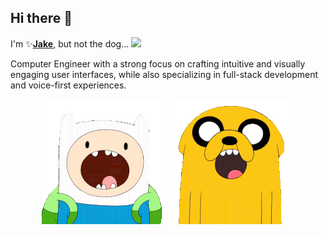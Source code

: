 ## Hi there :call_me_hand:
I'm ✨[**Jake**](https://jackzeled0n.github.io/Profile/), 
but not the dog... <img src="https://media.giphy.com/media/geFGrjlJb2t80LiJf9/giphy.gif" width="50px">

Computer Engineer with a strong focus on crafting intuitive and visually engaging user interfaces, while also specializing in full-stack development and voice-first experiences.

<p align="center">
  <img src="impresionado-finn.gif" alt="Finn" width="200">
  <img src="impresionado-jake.gif" alt="Jake" width="200">
</p>

<!--
**JackZeled0n/JackZeled0n** is a ✨ _special_ ✨ repository because its `README.md` (this file) appears on your GitHub profile.

Here are some ideas to get you started:

- 🔭 I’m currently working on ...
- 🌱 I’m currently learning ...
- 👯 I’m looking to collaborate on ...
- 🤔 I’m looking for help with ...
- 💬 Ask me about ...
- 📫 How to reach me: ...
- 😄 Pronouns: ...
- ⚡ Fun fact: ...
-->
